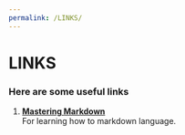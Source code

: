 ```yaml
---
permalink: /LINKS/
---
```

# LINKS
### Here are some useful links
1. [**Mastering Markdown**](https://guides.github.com/features/mastering-markdown/)  
   For learning how to markdown language.
     

